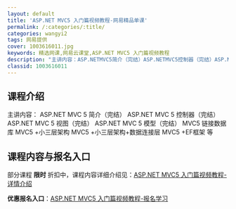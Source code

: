 ```yaml
---
layout: default
title: 'ASP.NET MVC5 入门篇视频教程-网易精品单课'
permalink: /:categories/:title/
categories: wangyi2
tags: 网易提供
cover: 1003616011.jpg
keywords: 精选网课,网易云课堂,ASP.NET MVC5 入门篇视频教程
description: "主讲内容：ASP.NETMVC5简介（完结）ASP.NETMVC5控制器（完结）ASP.NETMVC5视图（完结）ASP.NETMVC5模型（完结）MVC5链接数据库MVC5+小三层架构MV"
classid: 1003616011
---
```


## 课程介绍

主讲内容：
ASP.NET MVC 5 简介（完结）
ASP.NET MVC 5 控制器（完结）
ASP.NET MVC 5 视图（完结）
ASP.NET MVC 5 模型（完结）
MVC5 链接数据库
MVC5 +小三层架构
MVC5 +小三层架构+数据连接层
MVC5 +EF框架
等

## 课程内容与报名入口

部分课程 **限时** 折扣中，课程内容详细介绍见：[ASP.NET MVC5 入门篇视频教程-详情介绍](https://study.163.com/course/introduction/1003616011.htm?share=1&shareId=1025206652&utm_campaign=share&utm_medium=iphoneShare&utm_source=&utm_u=1025206652)

**优惠报名入口**：[ASP.NET MVC5 入门篇视频教程-报名学习](https://study.163.com/course/introduction/1003616011.htm?share=1&shareId=1025206652&utm_campaign=share&utm_medium=iphoneShare&utm_source=&utm_u=1025206652)

